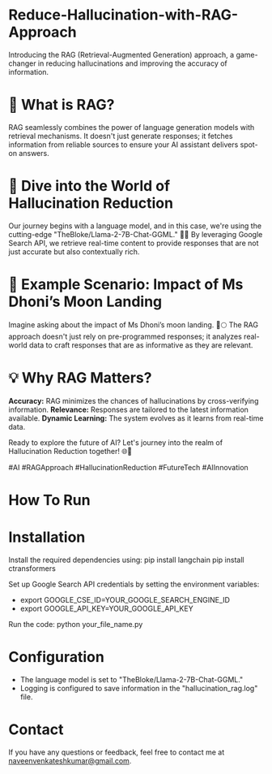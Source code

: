 # Reduce-Hallucination-with-RAG-Approach
Introducing the RAG (Retrieval-Augmented Generation) approach, a game-changer in reducing hallucinations and improving the accuracy of information.

# 🤖 What is RAG?
RAG seamlessly combines the power of language generation models with retrieval mechanisms. It doesn't just generate responses; it fetches information from reliable sources to ensure your AI assistant delivers spot-on answers.

# 🌈 Dive into the World of Hallucination Reduction
Our journey begins with a language model, and in this case, we're using the cutting-edge "TheBloke/Llama-2-7B-Chat-GGML." 🚀✨ By leveraging Google Search API, we retrieve real-time content to provide responses that are not just accurate but also contextually rich.

# 🧐 Example Scenario: Impact of Ms Dhoni’s Moon Landing
Imagine asking about the impact of Ms Dhoni’s moon landing. 🚀🌕 The RAG approach doesn't just rely on pre-programmed responses; it analyzes real-world data to craft responses that are as informative as they are relevant.

# 💡 Why RAG Matters?
**Accuracy:** RAG minimizes the chances of hallucinations by cross-verifying information.
**Relevance:** Responses are tailored to the latest information available.
**Dynamic Learning:** The system evolves as it learns from real-time data.

Ready to explore the future of AI? Let's journey into the realm of Hallucination Reduction together! 🌐🤝

#AI #RAGApproach #HallucinationReduction #FutureTech #AIInnovation

# How To Run
# Installation
Install the required dependencies using:
    pip install langchain
    pip install ctransformers

Set up Google Search API credentials by setting the environment variables:
- export GOOGLE_CSE_ID=YOUR_GOOGLE_SEARCH_ENGINE_ID
- export GOOGLE_API_KEY=YOUR_GOOGLE_API_KEY

Run the code:
python your_file_name.py

# Configuration
- The language model is set to "TheBloke/Llama-2-7B-Chat-GGML."
- Logging is configured to save information in the "hallucination_rag.log" file.

# Contact
If you have any questions or feedback, feel free to contact me at naveenvenkateshkumar@gmail.com.


